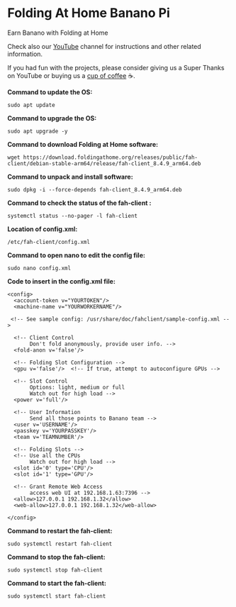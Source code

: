 # Folding At Home Banano Pi
Earn Banano with Folding at Home

Check also our [YouTube](https://www.youtube.com/@bloxylabs "YouTube") channel for instructions and other related information.

If you had fun with the projects, please consider giving us a Super Thanks on YouTube or buying us a [cup of coffee](https://www.buymeacoffee.com/bloxylabs "cupofcoffee") ☕.


**Command to update the OS:**

```
sudo apt update
```

**Command to upgrade the OS:**

```
sudo apt upgrade -y
```

**Command to download Folding at Home software:**

```
wget https://download.foldingathome.org/releases/public/fah-client/debian-stable-arm64/release/fah-client_8.4.9_arm64.deb
```

**Command to unpack and install software:**

```
sudo dpkg -i --force-depends fah-client_8.4.9_arm64.deb
```

**Command to check the status of the fah-client :**

```
systemctl status --no-pager -l fah-client
```

**Location of config.xml:**

```
/etc/fah-client/config.xml
```

**Command to open nano to edit the config file:**

```
sudo nano config.xml
```

**Code to insert in the config.xml file:**

```
<config>
  <account-token v="YOURTOKEN"/>
  <machine-name v="YOURWORKERNAME"/>

 <!-- See sample config: /usr/share/doc/fahclient/sample-config.xml -->

  <!-- Client Control
       Don't fold anonymously, provide user info. -->
  <fold-anon v='false'/>

  <!-- Folding Slot Configuration -->
  <gpu v='false'/>  <!-- If true, attempt to autoconfigure GPUs -->

  <!-- Slot Control
       Options: light, medium or full
       Watch out for high load -->
  <power v='full'/>

  <!-- User Information
       Send all those points to Banano team -->
  <user v='USERNAME'/>
  <passkey v='YOURPASSKEY'/>
  <team v='TEAMNUMBER'/>

  <!-- Folding Slots -->
  <!-- Use all the CPUs
       Watch out for high load -->
  <slot id='0' type='CPU'/>
  <slot id='1' type='GPU'/>

  <!-- Grant Remote Web Access
       access web UI at 192.168.1.63:7396 -->
  <allow>127.0.0.1 192.168.1.32</allow>
  <web-allow>127.0.0.1 192.168.1.32</web-allow>

</config>
```

**Command to restart the fah-client:**

```
sudo systemctl restart fah-client
```

**Command to stop the fah-client:**

```
sudo systemctl stop fah-client
```

**Command to start the fah-client:**

```
sudo systemctl start fah-client
```
